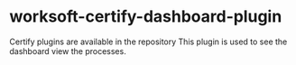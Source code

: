 # worksoft-certify-dashboard-plugin
Certify plugins are available in the repository
This plugin is used to see the dashboard view the processes.
